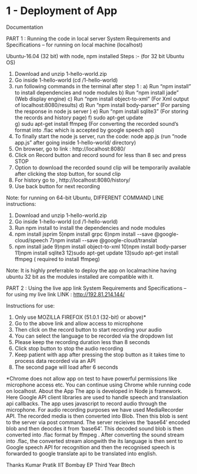 # 1 - Deployment of App 

Documentation

PART 1 : Running the code in local server
System Requirements and Specifications – for running on local machine (localhost)

Ubuntu-16.04   (32 bit) with node, npm installed
Steps :- (for 32 bit Ubuntu OS)
1) Download and unzip 1-hello-world.zip
2) Go inside 1-hello-world (cd /1-hello-world)
3) run following commands in the terminal after step 1 : 
	a)  Run “npm install”    to install dependencies and node modules
	b)  Run “npm install jade”   (Web display engine)
	c) Run “npm install object-to-xml” (For Xml output of localhost:8080/results)
	d) Run “npm install body-parser”  (For parsing the response in node js server )
      e) Run “npm install sqlite3”    (For storing the records and history page)
      f) sudo apt-get update    
     g) sudu apt-get install ffmpeg    (For converting the recorded sound’s format 		into .flac which is accepted by google speech api)
4) To finally start the node js  server, run the code:
        node app.js (run “node app.js”  after going inside 1-hello-world/  directory)
5) On browser, go to link : http://localhost:8080/
6) Click on Record button and record sound for less than 8 sec and press STOP 
7) Option to download the recorded sound clip will be temporarily available after clicking the stop button, for sound clip
8) For history go to ,  http://localhost:8080/history/
9) Use back button for next recording





Note: for running on 64-bit Ubuntu, DIFFERENT COMMAND LINE instructions:
1) Download and unzip 1-hello-world.zip
2) Go inside 1-hello-world (cd /1-hello-world)
3) Run npm install to install the dependencies and node modules
4) npm install jsprim
5)npm install grpc
6)npm install  --save @google-cloud/speech
7)npm install  --save @google-cloud/translat
8) npm install jade
9)npm install object-to-xml
10)npm install body-parser
11)npm install sqlite3
12)sudo apt-get update
13)sudo apt-get install ffmpeg            ( required to install ffmpeg)


Note: It is highly preferrable to deploy the app on localmachine having ubuntu 32 bit as the modules installed are compatible with it.


PART 2 : Using the live app link
System Requirements and Specifications – for using my live link
LINK : http://192.81.214.144/

Instructions for use:
1) Only use MOZILLA FIREFOX (51.0.1 (32-bit) or above)*
2) Go to the above link and allow access to microphone 
3) Then click on the record button to start recording your audio
4) You can select the language to be recorded via the dropdown list 
5) Please keep the recording duration less than 8 seconds
6) Click stop button to stop the audio recording
7) Keep patient with app after pressing the stop button as it takes time to process  data recorded via an API
8) The second page will load after 6 seconds

*Chrome does not allow app on test to have powerful permissions like microphone access etc. You can continue using Chrome while running code on localhost.
About the App
The app is developed in Node js framework.  Here Google API client libraries are used to  handle speech and translaation api callbacks. The app uses javascript to record audio through the microphone. For audio recording purposes we have used MediaRecorder API. The recorded media is then converted into Blob. Then this blob is sent to the server via post command. The server recieives the ‘base64’  encoded blob    and then deocdes it from ‘base64’. This decoded sound blob is then converted into .flac format by ffmpeg . After converting the sound stream into .flac, the converted stream alongwith the its language is then sent to Google speech API for recognition and then the recognised speech is forwarded to google translate api to be translated into english.

Thanks
Kumar Pratik
IIT Bombay
EP Third Year Btech
